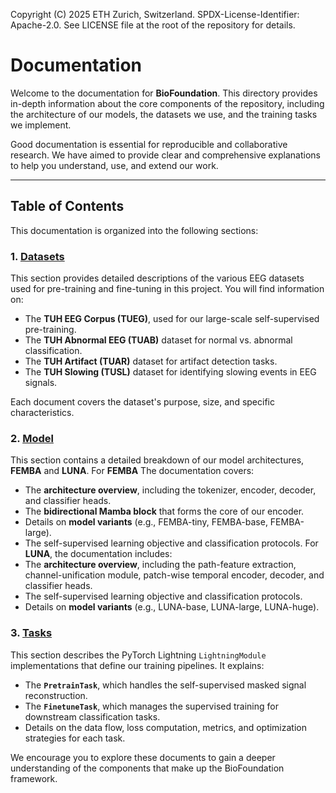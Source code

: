 Copyright (C) 2025 ETH Zurich, Switzerland. SPDX-License-Identifier: Apache-2.0. See LICENSE file at the root of the repository for details.

# Documentation

Welcome to the documentation for **BioFoundation**. This directory provides in-depth information about the core components of the repository, including the architecture of our models, the datasets we use, and the training tasks we implement.

Good documentation is essential for reproducible and collaborative research. We have aimed to provide clear and comprehensive explanations to help you understand, use, and extend our work.

---

## Table of Contents

This documentation is organized into the following sections:

### 1. **[Datasets](./datasets/)**

This section provides detailed descriptions of the various EEG datasets used for pre-training and fine-tuning in this project. You will find information on:
-   The **TUH EEG Corpus (TUEG)**, used for our large-scale self-supervised pre-training.
-   The **TUH Abnormal EEG (TUAB)** dataset for normal vs. abnormal classification.
-   The **TUH Artifact (TUAR)** dataset for artifact detection tasks.
-   The **TUH Slowing (TUSL)** dataset for identifying slowing events in EEG signals.

Each document covers the dataset's purpose, size, and specific characteristics.

### 2. **[Model](./model/)**

This section contains a detailed breakdown of our model architectures, **FEMBA** and **LUNA**. For **FEMBA** The documentation covers:
-   The **architecture overview**, including the tokenizer, encoder, decoder, and classifier heads.
-   The **bidirectional Mamba block** that forms the core of our encoder.
-   Details on **model variants** (e.g., FEMBA-tiny, FEMBA-base, FEMBA-large).
-   The self-supervised learning objective and classification protocols.
For **LUNA**, the documentation includes:
-   The **architecture overview**, including the path-feature extraction, channel-unification module, patch-wise temporal encoder, decoder, and classifier heads.
-   The self-supervised learning objective and classification protocols.
-   Details on **model variants** (e.g., LUNA-base, LUNA-large, LUNA-huge).


### 3. **[Tasks](./tasks/)**

This section describes the PyTorch Lightning `LightningModule` implementations that define our training pipelines. It explains:
-   The **`PretrainTask`**, which handles the self-supervised masked signal reconstruction.
-   The **`FinetuneTask`**, which manages the supervised training for downstream classification tasks.
-   Details on the data flow, loss computation, metrics, and optimization strategies for each task.

We encourage you to explore these documents to gain a deeper understanding of the components that make up the BioFoundation framework.
